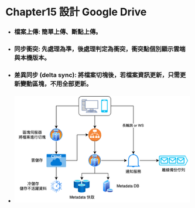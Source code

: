 Chapter15 設計 Google Drive
=====
* ### 檔案上傳: 簡單上傳、斷點上傳。
* ### 同步衝突: 先處理為準，後處理判定為衝突，衝突點個別顯示雲端與本機版本。
* ### 差異同步 (delta sync): 將檔案切塊後，若檔案資訊更新，只需更新變動區塊，不用全部更新。
* ### ![image](https://raw.githubusercontent.com/GitHub-WeiChiang/main/master/SystemsDesign/Chapter15/SystemArchitectureDiagram.png)
<br />
